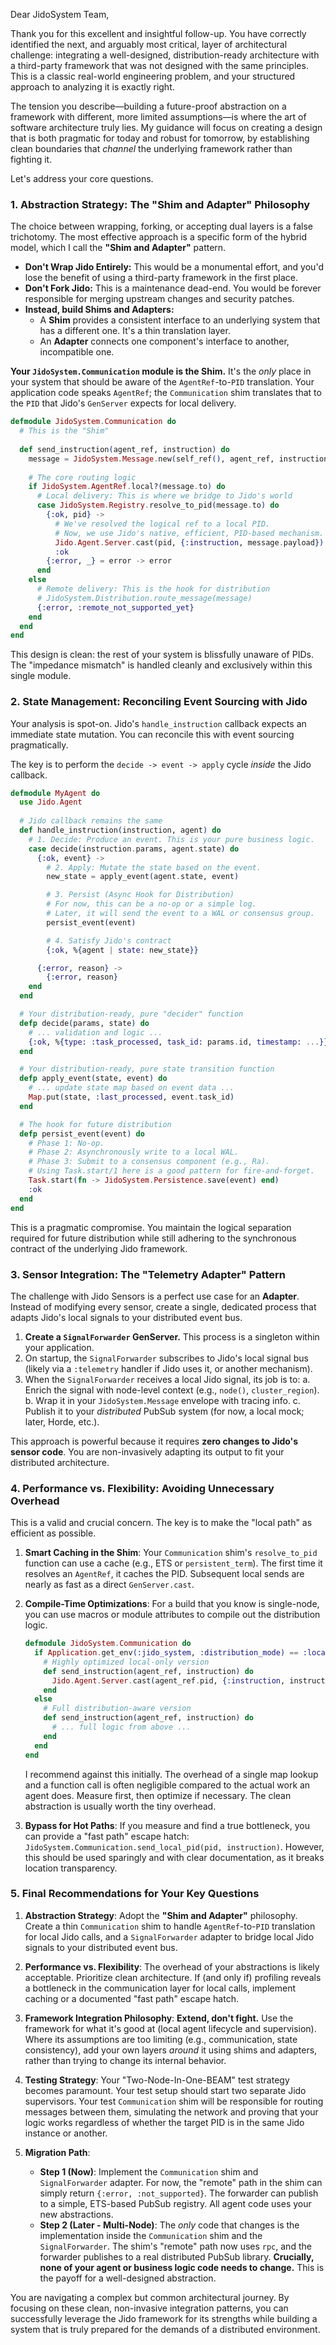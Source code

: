 Dear JidoSystem Team,

Thank you for this excellent and insightful follow-up. You have correctly identified the next, and arguably most critical, layer of architectural challenge: integrating a well-designed, distribution-ready architecture with a third-party framework that was not designed with the same principles. This is a classic real-world engineering problem, and your structured approach to analyzing it is exactly right.

The tension you describe—building a future-proof abstraction on a framework with different, more limited assumptions—is where the art of software architecture truly lies. My guidance will focus on creating a design that is both pragmatic for today and robust for tomorrow, by establishing clean boundaries that *channel* the underlying framework rather than fighting it.

Let's address your core questions.

### 1. Abstraction Strategy: The "Shim and Adapter" Philosophy

The choice between wrapping, forking, or accepting dual layers is a false trichotomy. The most effective approach is a specific form of the hybrid model, which I call the **"Shim and Adapter"** pattern.

-   **Don't Wrap Jido Entirely:** This would be a monumental effort, and you'd lose the benefit of using a third-party framework in the first place.
-   **Don't Fork Jido:** This is a maintenance dead-end. You would be forever responsible for merging upstream changes and security patches.
-   **Instead, build Shims and Adapters:**
    -   A **Shim** provides a consistent interface to an underlying system that has a different one. It's a thin translation layer.
    -   An **Adapter** connects one component's interface to another, incompatible one.

**Your `JidoSystem.Communication` module is the Shim.**
It's the *only* place in your system that should be aware of the `AgentRef`-to-`PID` translation. Your application code speaks `AgentRef`; the `Communication` shim translates that to the `PID` that Jido's `GenServer` expects for local delivery.

```elixir
defmodule JidoSystem.Communication do
  # This is the "Shim"
  
  def send_instruction(agent_ref, instruction) do
    message = JidoSystem.Message.new(self_ref(), agent_ref, instruction)
    
    # The core routing logic
    if JidoSystem.AgentRef.local?(message.to) do
      # Local delivery: This is where we bridge to Jido's world
      case JidoSystem.Registry.resolve_to_pid(message.to) do
        {:ok, pid} ->
          # We've resolved the logical ref to a local PID.
          # Now, we use Jido's native, efficient, PID-based mechanism.
          Jido.Agent.Server.cast(pid, {:instruction, message.payload}) # or call
          :ok
        {:error, _} = error -> error
      end
    else
      # Remote delivery: This is the hook for distribution
      # JidoSystem.Distribution.route_message(message)
      {:error, :remote_not_supported_yet}
    end
  end
end
```
This design is clean: the rest of your system is blissfully unaware of PIDs. The "impedance mismatch" is handled cleanly and exclusively within this single module.

### 2. State Management: Reconciling Event Sourcing with Jido

Your analysis is spot-on. Jido's `handle_instruction` callback expects an immediate state mutation. You can reconcile this with event sourcing pragmatically.

The key is to perform the `decide -> event -> apply` cycle *inside* the Jido callback.

```elixir
defmodule MyAgent do
  use Jido.Agent
  
  # Jido callback remains the same
  def handle_instruction(instruction, agent) do
    # 1. Decide: Produce an event. This is your pure business logic.
    case decide(instruction.params, agent.state) do
      {:ok, event} ->
        # 2. Apply: Mutate the state based on the event.
        new_state = apply_event(agent.state, event)

        # 3. Persist (Async Hook for Distribution)
        # For now, this can be a no-op or a simple log.
        # Later, it will send the event to a WAL or consensus group.
        persist_event(event) 

        # 4. Satisfy Jido's contract
        {:ok, %{agent | state: new_state}}

      {:error, reason} ->
        {:error, reason}
    end
  end

  # Your distribution-ready, pure "decider" function
  defp decide(params, state) do
    # ... validation and logic ...
    {:ok, %{type: :task_processed, task_id: params.id, timestamp: ...}}
  end

  # Your distribution-ready, pure state transition function
  defp apply_event(state, event) do
    # ... update state map based on event data ...
    Map.put(state, :last_processed, event.task_id)
  end

  # The hook for future distribution
  defp persist_event(event) do
    # Phase 1: No-op.
    # Phase 2: Asynchronously write to a local WAL.
    # Phase 3: Submit to a consensus component (e.g., Ra).
    # Using Task.start/1 here is a good pattern for fire-and-forget.
    Task.start(fn -> JidoSystem.Persistence.save(event) end)
    :ok
  end
end
```
This is a pragmatic compromise. You maintain the logical separation required for future distribution while still adhering to the synchronous contract of the underlying Jido framework.

### 3. Sensor Integration: The "Telemetry Adapter" Pattern

The challenge with Jido Sensors is a perfect use case for an **Adapter**. Instead of modifying every sensor, create a single, dedicated process that adapts Jido's local signals to your distributed event bus.

1.  **Create a `SignalForwarder` GenServer.** This process is a singleton within your application.
2.  On startup, the `SignalForwarder` subscribes to Jido's local signal bus (likely via a `:telemetry` handler if Jido uses it, or another mechanism).
3.  When the `SignalForwarder` receives a local Jido signal, its job is to:
    a.  Enrich the signal with node-level context (e.g., `node()`, `cluster_region`).
    b.  Wrap it in your `JidoSystem.Message` envelope with tracing info.
    c.  Publish it to your *distributed* PubSub system (for now, a local mock; later, Horde, etc.).

This approach is powerful because it requires **zero changes to Jido's sensor code**. You are non-invasively adapting its output to fit your distributed architecture.

### 4. Performance vs. Flexibility: Avoiding Unnecessary Overhead

This is a valid and crucial concern. The key is to make the "local path" as efficient as possible.

1.  **Smart Caching in the Shim**: Your `Communication` shim's `resolve_to_pid` function can use a cache (e.g., ETS or `persistent_term`). The first time it resolves an `AgentRef`, it caches the PID. Subsequent local sends are nearly as fast as a direct `GenServer.cast`.

2.  **Compile-Time Optimizations**: For a build that you know is single-node, you can use macros or module attributes to compile out the distribution logic.
    ```elixir
    defmodule JidoSystem.Communication do
      if Application.get_env(:jido_system, :distribution_mode) == :local do
        # Highly optimized local-only version
        def send_instruction(agent_ref, instruction) do
          Jido.Agent.Server.cast(agent_ref.pid, {:instruction, instruction})
        end
      else
        # Full distribution-aware version
        def send_instruction(agent_ref, instruction) do
          # ... full logic from above ...
        end
      end
    end
    ```
    I recommend against this initially. The overhead of a single map lookup and a function call is often negligible compared to the actual work an agent does. Measure first, then optimize if necessary. The clean abstraction is usually worth the tiny overhead.

3.  **Bypass for Hot Paths**: If you measure and find a true bottleneck, you can provide a "fast path" escape hatch: `JidoSystem.Communication.send_local_pid(pid, instruction)`. However, this should be used sparingly and with clear documentation, as it breaks location transparency.

### 5. Final Recommendations for Your Key Questions

1.  **Abstraction Strategy**: Adopt the **"Shim and Adapter"** philosophy. Create a thin `Communication` shim to handle `AgentRef`-to-`PID` translation for local Jido calls, and a `SignalForwarder` adapter to bridge local Jido signals to your distributed event bus.

2.  **Performance vs. Flexibility**: The overhead of your abstractions is likely acceptable. Prioritize clean architecture. If (and only if) profiling reveals a bottleneck in the communication layer for local calls, implement caching or a documented "fast path" escape hatch.

3.  **Framework Integration Philosophy**: **Extend, don't fight.** Use the framework for what it's good at (local agent lifecycle and supervision). Where its assumptions are too limiting (e.g., communication, state consistency), add your own layers *around* it using shims and adapters, rather than trying to change its internal behavior.

4.  **Testing Strategy**: Your "Two-Node-In-One-BEAM" test strategy becomes paramount. Your test setup should start two separate Jido supervisors. Your test `Communication` shim will be responsible for routing messages between them, simulating the network and proving that your logic works regardless of whether the target PID is in the same Jido instance or another.

5.  **Migration Path**:
    -   **Step 1 (Now)**: Implement the `Communication` shim and `SignalForwarder` adapter. For now, the "remote" path in the shim can simply return `{:error, :not_supported}`. The forwarder can publish to a simple, ETS-based PubSub registry. All agent code uses your new abstractions.
    -   **Step 2 (Later - Multi-Node)**: The *only* code that changes is the implementation inside the `Communication` shim and the `SignalForwarder`. The shim's "remote" path now uses `rpc`, and the forwarder publishes to a real distributed PubSub library. **Crucially, none of your agent or business logic code needs to change.** This is the payoff for a well-designed abstraction.

You are navigating a complex but common architectural journey. By focusing on these clean, non-invasive integration patterns, you can successfully leverage the Jido framework for its strengths while building a system that is truly prepared for the demands of a distributed environment.
